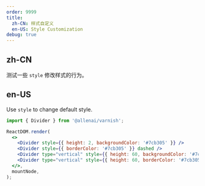 ```yaml
---
order: 9999
title:
  zh-CN: 样式自定义
  en-US: Style Customization
debug: true
---
```


## zh-CN

测试一些 `style` 修改样式的行为。

## en-US

Use `style` to change default style.

```jsx
import { Divider } from '@allenai/varnish';

ReactDOM.render(
  <>
    <Divider style={{ height: 2, backgroundColor: '#7cb305' }} />
    <Divider style={{ borderColor: '#7cb305' }} dashed />
    <Divider type="vertical" style={{ height: 60, backgroundColor: '#7cb305' }} />
    <Divider type="vertical" style={{ height: 60, borderColor: '#7cb305' }} dashed />
  </>,
  mountNode,
);
```
